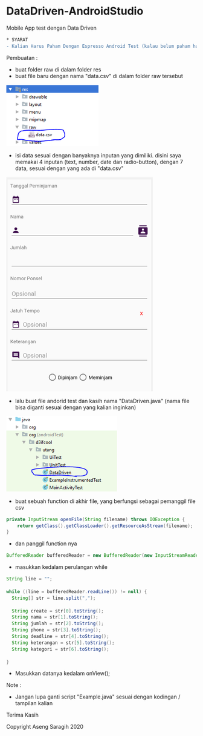 # DataDriven-AndroidStudio
Mobile App test dengan Data Driven

```diff
* SYARAT
- Kalian Harus Paham Dengan Espresso Android Test (kalau belum paham harus dipelajari terlebih dahulu)
```



Pembuatan :
- buat folder raw di dalam folder res
- buat file baru dengan nama "data.csv" di dalam folder raw tersebut

![Jython Success](https://raw.githubusercontent.com/asengsaragih/DataDriven-AndroidStudio/master/screenshoot/ss-1.PNG?token=ALYLNT3CRVP7B4T6AJUI3TS6PQ3BK)

- isi data sesuai dengan banyaknya inputan yang dimiliki. disini saya memakai 4 inputan (text, number, date dan radio-button), dengan 7 data, sesuai dengan yang ada di "data.csv"

![Jython Success](https://raw.githubusercontent.com/asengsaragih/DataDriven-AndroidStudio/master/screenshoot/ss-3.PNG?token=ALYLNT3HPNKXCKOTZJ2JGCK6PQ3PM)

- lalu buat file andorid test dan kasih nama "DataDriven.java" (nama file bisa diganti sesuai dengan yang kalian inginkan)

![Jython Success](https://raw.githubusercontent.com/asengsaragih/DataDriven-AndroidStudio/master/screenshoot/ss-2.PNG?token=ALYLNT2BDEJQEG5HRZIKUXK6PQ36O)

- buat sebuah function di akhir file, yang berfungsi sebagai pemanggil file csv

```java
private InputStream openFile(String filename) throws IOException {
    return getClass().getClassLoader().getResourceAsStream(filename);
}
```

- dan panggil function nya

```java
BufferedReader bufferedReader = new BufferedReader(new InputStreamReader(openFile("data.csv")));
```

- masukkan kedalam perulangan while

```java
String line = "";

while ((line = bufferedReader.readLine()) != null) {
  String[] str = line.split(",");

  String create = str[0].toString();
  String nama = str[1].toString();
  String jumlah = str[2].toString();
  String phone = str[3].toString();
  String deadline = str[4].toString();
  String keterangan = str[5].toString();
  String kategori = str[6].toString();
  
}
```

- Masukkan datanya kedalam onView();





Note :
- Jangan lupa ganti script "Example.java" sesuai dengan kodingan / tampilan kalian

Terima Kasih

Copyright Aseng Saragih 2020
